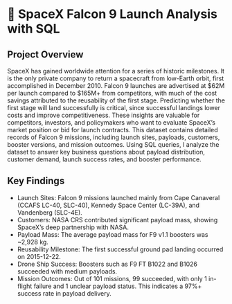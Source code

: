 # 🚀 SpaceX Falcon 9 Launch Analysis with SQL

## Project Overview

SpaceX has gained worldwide attention for a series of historic milestones. It is the only private company to return a spacecraft from low-Earth orbit, first accomplished in December 2010. Falcon 9 launches are advertised at $62M per launch compared to $165M+ from competitors, with much of the cost savings attributed to the reusability of the first stage.
Predicting whether the first stage will land successfully is critical, since successful landings lower costs and improve competitiveness. These insights are valuable for competitors, investors, and policymakers who want to evaluate SpaceX’s market position or bid for launch contracts.
This dataset contains detailed records of Falcon 9 missions, including launch sites, payloads, customers, booster versions, and mission outcomes. Using SQL queries, I analyze the dataset to answer key business questions about payload distribution, customer demand, launch success rates, and booster performance.

## Key Findings
- Launch Sites: Falcon 9 missions launched mainly from Cape Canaveral (CCAFS LC-40, SLC-40), Kennedy Space Center (LC-39A), and Vandenberg (SLC-4E).
- Customers: NASA CRS contributed significant payload mass, showing SpaceX’s deep partnership with NASA.
- Payload Mass: The average payload mass for F9 v1.1 boosters was ~2,928 kg.
- Reusability Milestone: The first successful ground pad landing occurred on 2015-12-22.
- Drone Ship Success: Boosters such as F9 FT B1022 and B1026 succeeded with medium payloads.
- Mission Outcomes: Out of 101 missions, 99 succeeded, with only 1 in-flight failure and 1 unclear payload status. This indicates a 97%+ success rate in payload delivery.
